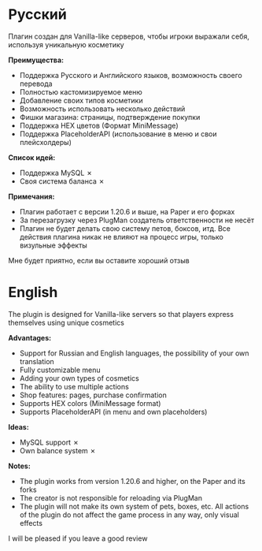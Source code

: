# Русский

Плагин создан для Vanilla-like серверов, чтобы игроки выражали себя, используя уникальную косметику


<b>Преимущества:</b>
- Поддержка Русского и Английского языков, возможность своего перевода
- Полностью кастомизируемое меню
- Добавление своих типов косметики
- Возможность использовать несколько действий
- Фишки магазина: страницы, подтверждение покупки
- Поддержка HEX цветов (Формат MiniMessage)
- Поддержка PlaceholderAPI (использование в меню и свои плейсхолдеры)

<b>Список идей:</b>
- Поддержка MySQL ✗
- Своя система баланса ✗

<b>Примечания:</b>
- Плагин работает с версии 1.20.6 и выше, на Paper и его форках
- За перезагрузку через PlugMan создатель ответственности не несёт
- Плагин не будет делать свою систему петов, боксов, итд. Все действия плагина никак не влияют на процесс игры, только визульные эффекты

Мне будет приятно, если вы оставите хороший отзыв

# English

The plugin is designed for Vanilla-like servers so that players express themselves using unique cosmetics


<b>Advantages:</b>
- Support for Russian and English languages, the possibility of your own translation
- Fully customizable menu
- Adding your own types of cosmetics
- The ability to use multiple actions
- Shop features: pages, purchase confirmation
- Supports HEX colors (MiniMessage format)
- Supports PlaceholderAPI (in menu and own placeholders)

<b>Ideas:</b>
- MySQL support ✗
- Own balance system ✗

<b>Notes:</b>
- The plugin works from version 1.20.6 and higher, on the Paper and its forks
- The creator is not responsible for reloading via PlugMan
- The plugin will not make its own system of pets, boxes, etc. All actions of the plugin do not affect the game process in any way, only visual effects

I will be pleased if you leave a good review
